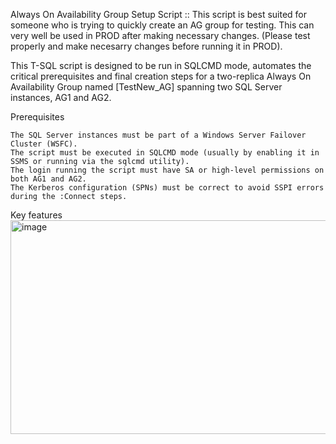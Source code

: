 Always On Availability Group Setup Script :: This script is best suited for someone who is trying to quickly create an AG group for testing. This can very well be used in PROD after making necessary changes. (Please test properly and make necesarry changes before running it in PROD).

This T-SQL script is designed to be run in SQLCMD mode, automates the critical prerequisites and final creation steps for a two-replica Always On Availability Group named [TestNew_AG] spanning two SQL Server instances, AG1 and AG2.

Prerequisites

    The SQL Server instances must be part of a Windows Server Failover Cluster (WSFC).
    The script must be executed in SQLCMD mode (usually by enabling it in SSMS or running via the sqlcmd utility).
    The login running the script must have SA or high-level permissions on both AG1 and AG2.
    The Kerberos configuration (SPNs) must be correct to avoid SSPI errors during the :Connect steps.

Key features
<img width="1244" height="342" alt="image" src="https://github.com/user-attachments/assets/b11e4341-45fb-4246-86a7-ae2a73ac5e12" />
